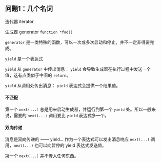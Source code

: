 ## 问题1：几个名词

迭代器 iterator

生成器 generator `function *foo()`



`generator` 是一类特殊的函数，可以一次或多次启动和停止，并不一定非得要完成。



`yield` 是一个表达式

`yield` 从 `generator` 中传出消息： `yield` 会导致生成器在执行过程中发送一个值，这有点类似于中间的 `return`。

`yield` 从调用处传出消息： `yield` 表达式会提供一个结果值。



#### 不匹配

第一个 `next(...)` 总是用来启动生成器，并运行到第一个 `yield` 处。所以一般来说，需要的 `next(...)` 调用要比 `yield` 表达式多一个。



#### 双向传递

消息是双向传递的 —— yield... 作为一个表达式可以发出消息响应 `next(...)` 调用，`next(...)` 也可以向暂停的 yield 表达式发送值。



第一个  `next(...)` 并不传入任何东西。
